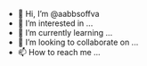 - 👋 Hi, I’m @aabbsoffva
- 👀 I’m interested in ...
- 🌱 I’m currently learning ...
- 💞️ I’m looking to collaborate on ...
- 📫 How to reach me ...

<!---
aabbsoffva/aabbsoffva is a ✨ special ✨ repository because its `README.md` (this file) appears on your GitHub profile.
You can click the Preview link to take a look at your changes.
--->
